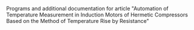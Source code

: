 Programs and additional documentation for article "Automation of Temperature Measurement in Induction Motors of Hermetic Compressors Based on the Method of Temperature Rise by Resistance"
